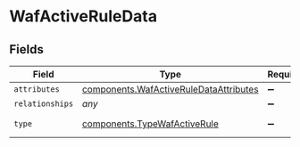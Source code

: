 # WafActiveRuleData


## Fields

| Field                                                                                        | Type                                                                                         | Required                                                                                     | Description                                                                                  |
| -------------------------------------------------------------------------------------------- | -------------------------------------------------------------------------------------------- | -------------------------------------------------------------------------------------------- | -------------------------------------------------------------------------------------------- |
| `attributes`                                                                                 | [components.WafActiveRuleDataAttributes](../../models/shared/wafactiveruledataattributes.md) | :heavy_minus_sign:                                                                           | N/A                                                                                          |
| `relationships`                                                                              | *any*                                                                                        | :heavy_minus_sign:                                                                           | N/A                                                                                          |
| `type`                                                                                       | [components.TypeWafActiveRule](../../models/shared/typewafactiverule.md)                     | :heavy_minus_sign:                                                                           | Resource type.                                                                               |